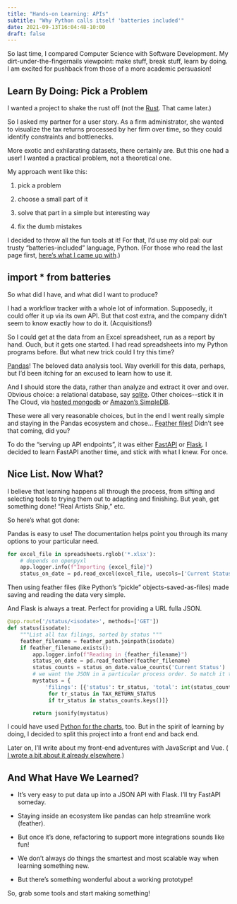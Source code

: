 ```yaml
---
title: "Hands-on Learning: APIs"
subtitle: "Why Python calls itself 'batteries included'"
date: 2021-09-13T16:04:48-10:00
draft: false
---
```

So last time, I compared Computer Science with Software Development. My dirt-under-the-fingernails viewpoint: make stuff, break stuff, learn by doing. I am excited for pushback from those of a more academic persuasion!

## Learn By Doing: Pick a Problem

I wanted a project to shake the rust off (not the [Rust](https://www.rust-lang.org/). That came later.)

So I asked my partner for a user story. As a firm administrator, she wanted to visualize the tax returns processed by her firm over time, so they could identify constraints and bottlenecks.

More exotic and exhilarating datasets, there certainly are. But this one had a user! I wanted a practical problem, not a theoretical one.

My approach went like this:

1. pick a problem

2. choose a small part of it

3. solve that part in a simple but interesting way

4. fix the dumb mistakes


I decided to throw all the fun tools at it! For that, I’d use my old pal: our trusty “batteries-included” language, Python. (For those who read the last page first, [here’s what I came up with](https://github.com/oatnog/tih-api-flask).)

## import \* from batteries

So what did I have, and what did I want to produce?

I had a workflow tracker with a whole lot of information. Supposedly, it could offer it up via its own API. But that cost extra, and the company didn’t seem to know exactly how to do it. (Acquisitions!)

So I could get at the data from an Excel spreadsheet, run as a report by hand. Ouch, but it gets one started. I had read spreadsheets into my Python programs before. But what new trick could I try this time?

[Pandas](https://pandas.pydata.org/)! The beloved data analysis tool. Way overkill for this data, perhaps, but I’d been itching for an excused to learn how to use it.

And I should store the data, rather than analyze and extract it over and over. Obvious choice: a relational database, say [sqlite](https://docs.python.org/3/library/sqlite3.html). Other choices--stick it in The Cloud, via [hosted mongodb](https://www.mongodb.com/cloud/atlas) or [Amazon’s SimpleDB](https://aws.amazon.com/simpledb/).

These were all very reasonable choices, but in the end I went really simple and staying in the Pandas ecosystem and chose… [Feather files!](https://arrow.apache.org/docs/python/feather.html) Didn’t see that coming, did you?

To do the “serving up API endpoints”, it was either [FastAPI](https://fastapi.tiangolo.com/) or [Flask](https://palletsprojects.com/p/flask/). I decided to learn FastAPI another time, and stick with what I knew. For once.

## Nice List. Now What?

I believe that learning happens all through the process, from sifting and selecting tools to trying them out to adapting and finishing. But yeah, get something done! “Real Artists Ship,” etc.

So here’s what got done:

Pandas is easy to use! The documentation helps point you through its many options to your particular need.

```python
for excel_file in spreadsheets.rglob('*.xlsx'):
    # depends on openpyxl
    app.logger.info(f"Importing {excel_file}")
    status_on_date = pd.read_excel(excel_file, usecols=['Current Status', 'Responsible Person', 'Tax Staff'])
```

Then using feather files (like Python’s “pickle” objects-saved-as-files) made saving and reading the data very simple.

And Flask is always a treat. Perfect for providing a URL fulla JSON.

```python
@app.route('/status/<isodate>', methods=['GET'])
def status(isodate):
    """List all tax filings, sorted by status """
    feather_filename = feather_path.joinpath(isodate)
    if feather_filename.exists():
        app.logger.info(f"Reading in {feather_filename}")
        status_on_date = pd.read_feather(feather_filename)
        status_counts = status_on_date.value_counts('Current Status')
        # we want the JSON in a particular process order. So match it to a look-up table.
        mystatus = {
            'filings': [{'status': tr_status, 'total': int(status_counts[tr_status])}
             for tr_status in TAX_RETURN_STATUS
             if tr_status in status_counts.keys()]}

        return jsonify(mystatus)
```

I could have used [Python for the charts](https://plotly.com/python/basic-charts/), too. But in the spirit of learning by doing, I decided to split this project into a front end and back end.

Later on, I’ll write about my front-end adventures with JavaScript and Vue. ( [I wrote a bit about it already elsewhere](https://goosemoon.org/posts/learning-javascript-ii/).)

## And What Have We Learned?

- It’s very easy to put data up into a JSON API with Flask. I’ll try FastAPI someday.

- Staying inside an ecosystem like pandas can help streamline work (feather).

- But once it’s done, refactoring to support more integrations sounds like fun!

- We don’t always do things the smartest and most scalable way when learning something new.

- But there’s something wonderful about a working prototype!


So, grab some tools and start making something!

